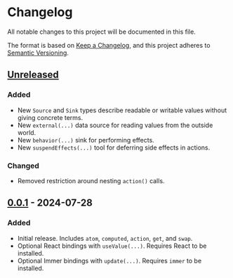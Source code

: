 # Changelog

All notable changes to this project will be documented in this file.

The format is based on [Keep a Changelog](https://keepachangelog.com/en/1.0.0/), and this project adheres to [Semantic Versioning](https://semver.org/spec/v2.0.0.html).

## [Unreleased]

### Added

- New `Source` and `Sink` types describe readable or writable values without giving concrete terms.
- New `external(...)` data source for reading values from the outside world.
- New `behavior(...)` sink for performing effects.
- New `suspendEffects(...)` tool for deferring side effects in actions.

### Changed

- Removed restriction around nesting `action()` calls.

## [0.0.1] - 2024-07-28

### Added

- Initial release. Includes `atom`, `computed`, `action`, `get`, and `swap`.
- Optional React bindings with `useValue(...)`. Requires React to be installed.
- Optional Immer bindings with `update(...)`. Requires `immer` to be installed.

[Unreleased]: https://github.com/PsychoLlama/signal-transactions/compare/v0.0.1...HEAD
[0.0.1]: https://github.com/PsychoLlama/signal-transactions/releases/tag/v0.0.1
